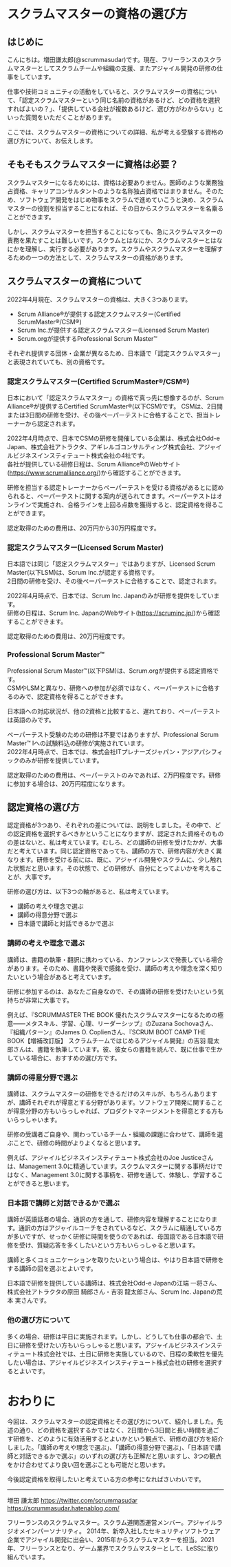 # スクラムマスターの資格の選び方

## はじめに
こんにちは。増田謙太郎(@scrummasudar)です。現在、フリーランスのスクラムマスターとしてスクラムチームや組織の支援、またアジャイル開発の研修の仕事をしています。

仕事や技術コミュニティの活動をしていると、スクラムマスターの資格について、「認定スクラムマスターという同じ名前の資格があるけど、どの資格を選択すればよいの？」、「提供している会社が複数あるけど、選び方がわからない」といった質問をいただくことがあります。

ここでは、スクラムマスターの資格についての詳細、私が考える受験する資格の選び方について、お伝えします。

## そもそもスクラムマスターに資格は必要？
スクラムマスターになるためには、資格は必要ありません。医師のような業務独占資格、キャリアコンサルタントのような名称独占資格ではまりません。そのため、ソフトウェア開発をはじめ物事をスクラムで進めていこうと決め、スクラムマスターの役割を担当することになれば、その日からスクラムマスターを名乗ることができます。

しかし、スクラムマスターを担当することになっても、急にスクラムマスターの責務を果たすことは難しいです。スクラムとはなにか、スクラムマスターとはなにかを理解し、実行する必要があります。スクラムやスクラムマスターを理解するための一つの方法として、スクラムマスターの資格があります。

## スクラムマスターの資格について
2022年4月現在、スクラムマスターの資格は、大きく3つあります。

* Scrum Alliance®が提供する認定スクラムマスター(Certified ScrumMaster®/CSM®)
* Scrum Inc.が提供する認定スクラムマスター(Licensed Scrum Master)
* Scrum.orgが提供するProfessional Scrum Master™

それぞれ提供する団体・企業が異なるため、日本語で「認定スクラムマスター」と表現されていても、別の資格です。

### 認定スクラムマスター(Certified ScrumMaster®/CSM®)
日本において「認定スクラムマスター」の資格で真っ先に想像するのが、Scrum Alliance®が提供するCertified ScrumMaster®(以下CSM)です。
CSMは、2日間または3日間の研修を受け、その後ペーパーテストに合格することで、担当トレーナーから認定されます。

2022年4月時点で、日本でCSMの研修を開催している企業は、株式会社Odd-e Japan、株式会社アトラクタ、アギレルゴコンサルティング株式会社、アジャイルビジネスインスティテュート株式会社の4社です。  
各社が提供している研修日程は、Scrum Alliance®のWebサイト(https://www.scrumalliance.org/)から確認することができます。

研修を担当する認定トレーナーからペーパーテストを受ける資格があるとに認められると、ペーパーテストに関する案内が送られてきます。ペーパーテストはオンラインで実施され、合格ラインを上回る点数を獲得すると、認定資格を得ることができます。

認定取得のための費用は、20万円から30万円程度です。

### 認定スクラムマスター(Licensed Scrum Master)
日本語では同じ「認定スクラムマスター」ではありますが、Licensed Scrum Master(以下LSM)は、Scrum Inc.が認定する資格です。  
2日間の研修を受け、その後ペーパーテストに合格することで、認定されます。

2022年4月時点で、日本では、Scrum Inc. Japanのみが研修を提供をしています。  
研修の日程は、Scrum Inc. JapanのWebサイト(https://scruminc.jp/)から確認することができます。

認定取得のための費用は、20万円程度です。

### Professional Scrum Master™
Professional Scrum Master™(以下PSM)は、Scrum.orgが提供する認定資格です。  
CSMやLSMと異なり、研修への参加が必須ではなく、ペーパーテストに合格するのみで、認定資格を得ることができます。

日本語への対応状況が、他の2資格と比較すると、遅れており、ペーパーテストは英語のみです。

ペーパーテスト受験のための研修は不要ではありますが、Professional Scrum Master™ Iへの試験料込の研修が実施されています。  
2022年4月時点で、日本では、株式会社ITプレナーズジャパン・アジアパシフィックのみが研修を提供しています。

認定取得のための費用は、ペーパーテストのみであれば、2万円程度です。研修に参加する場合は、20万円程度になります。

## 認定資格の選び方
認定資格が3つあり、それぞれの差については、説明をしました。その中で、どの認定資格を選択するべきかということになりますが、認定された資格そのものの差はないと、私は考えています。むしろ、どの講師の研修を受けたかが、大事だと考えています。同じ認定資格であっても、講師の方で、研修内容が大きく異なります。研修を受ける前には、既に、アジャイル開発やスクラムに、少し触れた状態だと思います。その状態で、どの研修が、自分にとってよいかを考えることが、大事です。

研修の選び方は、以下3つの軸があると、私は考えています。

* 講師の考えや理念で選ぶ
* 講師の得意分野で選ぶ
* 日本語で講師と対話できるかで選ぶ

### 講師の考えや理念で選ぶ
講師は、書籍の執筆・翻訳に携わっている、カンファレンスで発表している場合があります。そのため、書籍や発表で感銘を受け、講師の考えや理念を深く知りたいという場合があると考えています。

研修に参加するのは、あなたご自身なので、その講師の研修を受けたいという気持ちが非常に大事です。  

例えば、『SCRUMMASTER THE BOOK 優れたスクラムマスターになるための極意――メタスキル、学習、心理、リーダーシップ』のZuzana Sochovaさん、『組織パターン』のJames O. Coplienさん、『SCRUM BOOT CAMP THE BOOK【増補改訂版】 スクラムチームではじめるアジャイル開発』の吉羽 龍太郎さんは、書籍を執筆しています。彼、彼女らの書籍を読んで、既に仕事で生かしている場合に、おすすめの選び方です。

### 講師の得意分野で選ぶ
講師は、スクラムマスターの研修をできるだけのスキルが、もちろんありますが、講師それぞれが得意とする分野があります。ソフトウェア開発に関することが得意分野の方もいらっしゃれば、プロダクトマネージメントを得意とする方もいらっしゃいます。

研修の受講者ご自身や、関わっているチーム・組織の課題に合わせて、講師を選ぶことで、研修の時間がよりよくなると思います。

例えば、アジャイルビジネスインスティテュート株式会社のJoe Justiceさんは、Management 3.0に精通しています。スクラムマスターに関する事柄だけではなく、Management 3.0に関する事柄を、研修を通して、体験し、学習することができると思います。

### 日本語で講師と対話できるかで選ぶ
講師が英語話者の場合、通訳の方を通して、研修内容を理解することになります。通訳の方はアジャイルコーチをされているなど、スクラムに精通している方が多いですが、せっかく研修に時間を使うのであれば、母国語である日本語で研修を受け、質疑応答を多くしたいという方もいらっしゃると思います。

講師と多くコミュニケーションを取りたいという場合は、やはり日本語で研修をする講師の回を選ぶとよいです。

日本語で研修を提供している講師は、株式会社Odd-e Japanの江端 一将さん、株式会社アトラクタの原田 騎郎さん・吉羽 龍太郎さん、Scrum Inc. Japanの荒本 実さんです。

### 他の選び方について
多くの場合、研修は平日に実施されます。しかし、どうしても仕事の都合で、土日に研修を受けたい方もいらっしゃると思います。アジャイルビジネスインスティテュート株式会社では、土日に研修を実施しているので、日程の柔軟性を優先したい場合は、アジャイルビジネスインスティテュート株式会社の研修を選択するとよいです。

# おわりに
今回は、スクラムマスターの認定資格とその選び方について、紹介しました。先述の通り、どの資格を選択するかではなく、2日間から3日間と長い時間を過ごす研修を、どのように有効活用するとよいかという観点で、研修の選び方を紹介しました。「講師の考えや理念で選ぶ」、「講師の得意分野で選ぶ」、「日本語で講師と対話できるかで選ぶ」のいずれの選び方も正解だと思いますし、3つの観点をかけ合わせてより良い回を選ぶことも可能だと思います。

今後認定資格を取得したいと考えている方の参考になればさいわいです。

---
増田 謙太郎
https://twitter.com/scrummasudar
https://scrummasudar.hatenablog.com/

フリーランスのスクラムマスター。スクラム道関西運営メンバー。アジャイルラジオメインパーソナリティ。
2014年、新卒入社したセキュリティソフトウェア企業でアジャイル開発に出会い、2015年からスクラムマスターを担当。2021年、フリーランスとなり、ゲーム業界でスクラムマスターとして、LeSSに取り組んでいます。